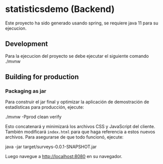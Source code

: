 # statisticsdemo (Backend)
Este proyecto ha sido generado usando spring, se requiere java 11 para su ejecucion.

## Development

Para la ejecucion del proyecto se debe ejecutar el siguiente comando 
./mvnw



## Building for production

### Packaging as jar

Para construir el jar final y optimizar la aplicación de demostración de estadísticas para producción, ejecute:

./mvnw -Pprod clean verify

Esto concatenará y minimizará los archivos CSS y JavaScript del cliente. También modificará `index.html` para que haga referencia a estos nuevos archivos.
Para asegurarse de que todo funcionó, ejecute:

java -jar target/surveys-0.0.1-SNAPSHOT.jar

Luego navegue a [http://localhost:8080](http://localhost:8080) en su navegador.


